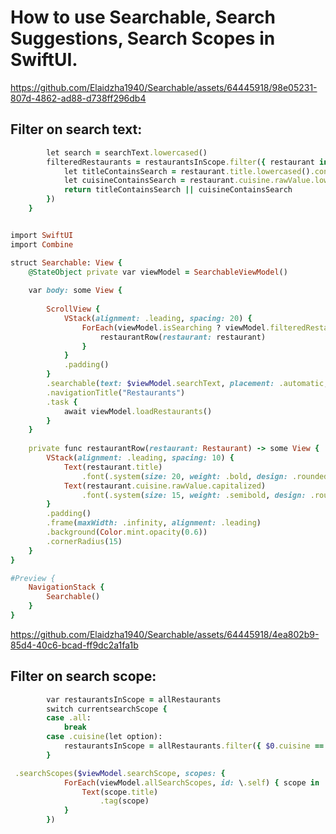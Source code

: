 How to use Searchable, Search Suggestions, Search Scopes in SwiftUI.
====================================================================

https://github.com/Elaidzha1940/Searchable/assets/64445918/98e05231-807d-4862-ad88-d738ff296db4

Filter on search text:
----------------------
````````````ruby
        let search = searchText.lowercased()
        filteredRestaurants = restaurantsInScope.filter({ restaurant in
            let titleContainsSearch = restaurant.title.lowercased().contains(search)
            let cuisineContainsSearch = restaurant.cuisine.rawValue.lowercased().contains(search)
            return titleContainsSearch || cuisineContainsSearch
        })
    }
````````````

``````````ruby

import SwiftUI
import Combine

struct Searchable: View {
    @StateObject private var viewModel = SearchableViewModel()
    
    var body: some View {
        
        ScrollView {
            VStack(alignment: .leading, spacing: 20) {
                ForEach(viewModel.isSearching ? viewModel.filteredRestaurants : viewModel.allRestaurants) { restaurant in
                    restaurantRow(restaurant: restaurant)
                }
            }
            .padding()
        }
        .searchable(text: $viewModel.searchText, placement: .automatic, prompt: "Search restaurants...")
        .navigationTitle("Restaurants")
        .task {
            await viewModel.loadRestaurants()
        }
    }
    
    private func restaurantRow(restaurant: Restaurant) -> some View {
        VStack(alignment: .leading, spacing: 10) {
            Text(restaurant.title)
                .font(.system(size: 20, weight: .bold, design: .rounded))
            Text(restaurant.cuisine.rawValue.capitalized)
                .font(.system(size: 15, weight: .semibold, design: .rounded))
        }
        .padding()
        .frame(maxWidth: .infinity, alignment: .leading)
        .background(Color.mint.opacity(0.6))
        .cornerRadius(15)
    }
}

#Preview {
    NavigationStack {
        Searchable()
    }
}

``````````

https://github.com/Elaidzha1940/Searchable/assets/64445918/4ea802b9-85d4-40c6-bcad-ff9dc2a1fa1b


Filter on search scope:
-----------------------
`````````ruby
        var restaurantsInScope = allRestaurants
        switch currentsearchScope {
        case .all:
            break
        case .cuisine(let option):
            restaurantsInScope = allRestaurants.filter({ $0.cuisine == option })
        }
`````````

`````````ruby
 .searchScopes($viewModel.searchScope, scopes: {
            ForEach(viewModel.allSearchScopes, id: \.self) { scope in
                Text(scope.title)
                    .tag(scope)
            }
        })
`````````
